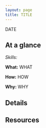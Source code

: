 ```yaml
---
layout: page
title: TITLE
---
```

DATE

## At a glance

*Skills:*

**What:** WHAT

**How:** HOW

**Why:** WHY

## Details

## Resources